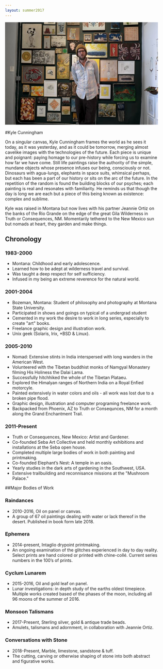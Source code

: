 ```yaml
---
layout: summer2017
---
```


<img class="radius margin-vertical-1" src="/grfx/me.jpg" />

#Kyle Cunningham

On a singular canvas, Kyle Cunningham frames the world as he sees it today, as it was yesterday, and as it could be tomorrow, merging almost cavelike images with the technologies of the future. Each piece is unique and poignant: paying homage to our pre-history while forcing us to examine how far we have come. Still life paintings raise the authority of the simple, mundane objects whose presence infuses our being, consciously or not. Dinosaurs with agua-lungs, elephants in space suits, whimsical perhaps, but each has been a part of our history or sits on the arc of the future. In the repetition of the random is found the building blocks of our psyches; each painting is real and resonates with familiarity. He reminds us that though the day is long we are each but a piece of this being known as existence: complex and sublime.

Kyle was raised in Montana but now lives with his partner Jeannie Ortiz on the banks of the Rio Grande on the edge of the great Gila Wilderness in Truth or Consequences, NM. Momentarily tethered to the New Mexico sun but nomads at heart, they garden and make things.

## Chronology

### 1983-2000

*   Montana: Childhood and early adolescence.
*   Learned how to be adept at wilderness travel and survival. 
*   Was taught a deep respect for self sufficiency. 
*   Infused in my being an extreme reverence for the natural world. 


### 2001-2004

*   Bozeman, Montana: Student of philosophy and photography at Montana State University.
*   Participated in shows and goings on typical of a undergrad student
*   Cemented in my work the desire to work in long series, especially to create "art" books.
*   Freelance graphic design and illustration work. 
*   Unix geek (Solaris, Irix, *BSD & Linux). 

### 2005-2010

*   Nomad: Extensive stints in India interspersed with long wanders in the American West.
*   Volunteered with the Tibetan buddhist monks of Namgyal Monastery filming His Holiness the Dalai Lama.
*   Successfully hitchhiked the whole of the Tibetan Plataeu.
*   Explored the Himalyan ranges of Northern India on a Royal Enfied motorcyle.
*   Painted extensively in water colors and oils - all work was lost due to a broken pipe flood.
*   Graphic design, illustration and computer programing freelance work. 
*   Backpacked from Phoenix, AZ to Truth or Consequnces, NM for a month along the Grand Enchantment Trail.


### 2011-Present

*   Truth or Consequences, New Mexico: Artist and Gardener.
*   Co-founded Seba Art Collective and held monthly exhibitions and installations at the Seba open house.
*  Completed multiple large bodies of work in both painting and printmaking. 
*   Co-founded Elephant’s Nest: A temple in an oasis.
*   Yearly studies in the dark arts of gardening in the Southwest, USA.
*   Extensive trailbuilding and reconnisance missions at the "Mushroom Palace."


##Major Bodies of Work

### Raindances

*   2010-2016, Oil on panel or canvas.
*   A group of 67 oil paintings dealing with water or lack thereof in the desert.  Published in book form late 2018.

### Ephemera

*   2014-present, Intaglio drypoint printmaking.
*   An ongoing examination of the glitches experienced in day to day reality. Select prints are hand colored or printed with chine-collé. Current series numbers in the 100’s of prints.

### Cyclum Lunarem

*   2015-2016, Oil and gold leaf on panel.
*   Lunar investigations: in depth study of the earths oldest timepiece.  
    Multiple works created based of the phases of the moon, including all 96 moons of the summer of 2016.

### Monsoon Talismans

*   2017-Present, Sterling silver, gold & antique trade beads.
*   Amulets, talismans and adornment, in collaboration with Jeannie Ortiz.

### Conversations with Stone

*   2018-Present, Marble, limestone, sandstone & tuff.
*   The cutting, carving or otherwise shaping of stone into both abstract and figurative works.

</div>
</div>
</div>